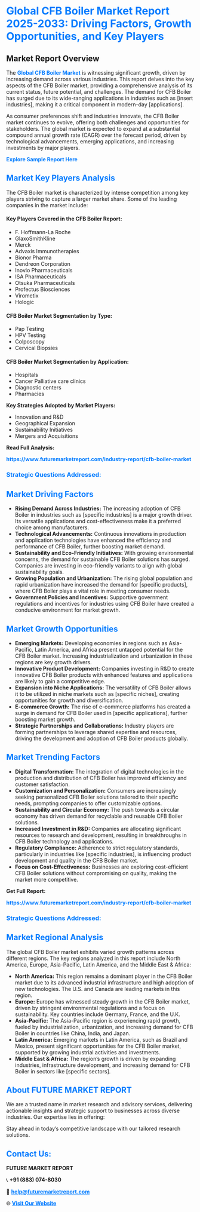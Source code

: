 <h1 style="color: #007BFF;">Global CFB Boiler Market Report 2025-2033: Driving Factors, Growth Opportunities, and Key Players</h1>

<section id="overview">
<h2>Market Report Overview</h2>
<p>The <a href="https://www.futuremarketreport.com/industry-report/cfb-boiler-market" style="color: #007BFF; text-decoration: none;"><strong>Global CFB Boiler Market</strong></a> is witnessing significant growth, driven by increasing demand across various industries. This report delves into the key aspects of the CFB Boiler market, providing a comprehensive analysis of its current status, future potential, and challenges. The demand for CFB Boiler has surged due to its wide-ranging applications in industries such as [insert industries], making it a critical component in modern-day [applications].</p>
<p>As consumer preferences shift and industries innovate, the CFB Boiler market continues to evolve, offering both challenges and opportunities for stakeholders. The global market is expected to expand at a substantial compound annual growth rate (CAGR) over the forecast period, driven by technological advancements, emerging applications, and increasing investments by major players.</p>
</section>

<section id="overview">
<p><a href="https://www.futuremarketreport.com/request-sample/reportId=32117" style="color: #007BFF; text-decoration: none;"><strong>Explore Sample Report Here</strong></a></p>
</section>

<section id="key-players">
<h2 style="color: #007BFF;">Market Key Players Analysis</h2>
<p>The CFB Boiler market is characterized by intense competition among key players striving to capture a larger market share. Some of the leading companies in the market include:</p>
<h4>Key Players Covered in the CFB Boiler Report:</h4>
<ul><li>F. Hoffmann-La Roche</li><li>GlaxoSmithKline</li><li>Merck</li><li>Advaxis Immunotherapies</li><li>Bionor Pharma</li><li>Dendreon Corporation</li><li>Inovio Pharmaceuticals</li><li>ISA Pharmaceuticals</li><li>Otsuka Pharmaceuticals</li><li>Profectus Biosciences</li><li>Virometix</li><li>Hologic</li></ul>
<h4>CFB Boiler Market Segmentation by Type:</h4>
<ul><li>Pap Testing</li><li>HPV Testing</li><li>Colposcopy</li><li>Cervical Biopsies</li></ul>

<h4>CFB Boiler Market Segmentation by Application:</h4>
<ul><li>Hospitals</li><li>Cancer Palliative care clinics</li><li>Diagnostic centers</li><li>Pharmacies</li></ul>
<p><strong>Key Strategies Adopted by Market Players:</strong></p>
<ul>
<li>Innovation and R&D</li>
<li>Geographical Expansion</li>
<li>Sustainability Initiatives</li>
<li>Mergers and Acquisitions</li>
</ul>
</section>

<section>
<p><strong>Read Full Analysis: </strong></p><a href="https://www.futuremarketreport.com/industry-report/cfb-boiler-market" style="color: #007BFF; text-decoration: none;"><strong>https://www.futuremarketreport.com/industry-report/cfb-boiler-market</strong></a>
<h3 style="color: #007BFF;">Strategic Questions Addressed:</h3>
</section>

<section id="driving-factors">
<h2 style="color: #007BFF;">Market Driving Factors</h2>
<ul>
<li><strong>Rising Demand Across Industries:</strong> The increasing adoption of CFB Boiler in industries such as [specific industries] is a major growth driver. Its versatile applications and cost-effectiveness make it a preferred choice among manufacturers.</li>
<li><strong>Technological Advancements:</strong> Continuous innovations in production and application technologies have enhanced the efficiency and performance of CFB Boiler, further boosting market demand.</li>
<li><strong>Sustainability and Eco-Friendly Initiatives:</strong> With growing environmental concerns, the demand for sustainable CFB Boiler solutions has surged. Companies are investing in eco-friendly variants to align with global sustainability goals.</li>
<li><strong>Growing Population and Urbanization:</strong> The rising global population and rapid urbanization have increased the demand for [specific products], where CFB Boiler plays a vital role in meeting consumer needs.</li>
<li><strong>Government Policies and Incentives:</strong> Supportive government regulations and incentives for industries using CFB Boiler have created a conducive environment for market growth.</li>
</ul>
</section>

<section id="growth-opportunities">
<h2 style="color: #007BFF;">Market Growth Opportunities</h2>
<ul>
<li><strong>Emerging Markets:</strong> Developing economies in regions such as Asia-Pacific, Latin America, and Africa present untapped potential for the CFB Boiler market. Increasing industrialization and urbanization in these regions are key growth drivers.</li>
<li><strong>Innovative Product Development:</strong> Companies investing in R&D to create innovative CFB Boiler products with enhanced features and applications are likely to gain a competitive edge.</li>
<li><strong>Expansion into Niche Applications:</strong> The versatility of CFB Boiler allows it to be utilized in niche markets such as [specific niches], creating opportunities for growth and diversification.</li>
<li><strong>E-commerce Growth:</strong> The rise of e-commerce platforms has created a surge in demand for CFB Boiler used in [specific applications], further boosting market growth.</li>
<li><strong>Strategic Partnerships and Collaborations:</strong> Industry players are forming partnerships to leverage shared expertise and resources, driving the development and adoption of CFB Boiler products globally.</li>
</ul>
</section>

<section id="trending-factors">
<h2 style="color: #007BFF;">Market Trending Factors</h2>
<ul>
<li><strong>Digital Transformation:</strong> The integration of digital technologies in the production and distribution of CFB Boiler has improved efficiency and customer satisfaction.</li>
<li><strong>Customization and Personalization:</strong> Consumers are increasingly seeking personalized CFB Boiler solutions tailored to their specific needs, prompting companies to offer customizable options.</li>
<li><strong>Sustainability and Circular Economy:</strong> The push towards a circular economy has driven demand for recyclable and reusable CFB Boiler solutions.</li>
<li><strong>Increased Investment in R&D:</strong> Companies are allocating significant resources to research and development, resulting in breakthroughs in CFB Boiler technology and applications.</li>
<li><strong>Regulatory Compliance:</strong> Adherence to strict regulatory standards, particularly in industries like [specific industries], is influencing product development and quality in the CFB Boiler market.</li>
<li><strong>Focus on Cost-Effectiveness:</strong> Businesses are exploring cost-efficient CFB Boiler solutions without compromising on quality, making the market more competitive.</li>
</ul>
</section>

<section>
<p><strong>Get Full Report: </strong></p><a href="https://www.futuremarketreport.com/industry-report/cfb-boiler-market" style="color: #007BFF; text-decoration: none;"><strong>https://www.futuremarketreport.com/industry-report/cfb-boiler-market</strong></a>
<h3 style="color: #007BFF;">Strategic Questions Addressed:</h3>
</section>


<section id="regional-analysis">
<h2 style="color: #007BFF;">Market Regional Analysis</h2>
<p>The global CFB Boiler market exhibits varied growth patterns across different regions. The key regions analyzed in this report include North America, Europe, Asia-Pacific, Latin America, and the Middle East & Africa:</p>
<ul>
<li><strong>North America:</strong> This region remains a dominant player in the CFB Boiler market due to its advanced industrial infrastructure and high adoption of new technologies. The U.S. and Canada are leading markets in this region.</li>
<li><strong>Europe:</strong> Europe has witnessed steady growth in the CFB Boiler market, driven by stringent environmental regulations and a focus on sustainability. Key countries include Germany, France, and the U.K.</li>
<li><strong>Asia-Pacific:</strong> The Asia-Pacific region is experiencing rapid growth, fueled by industrialization, urbanization, and increasing demand for CFB Boiler in countries like China, India, and Japan.</li>
<li><strong>Latin America:</strong> Emerging markets in Latin America, such as Brazil and Mexico, present significant opportunities for the CFB Boiler market, supported by growing industrial activities and investments.</li>
<li><strong>Middle East & Africa:</strong> The region’s growth is driven by expanding industries, infrastructure development, and increasing demand for CFB Boiler in sectors like [specific sectors].</li>
</ul>
</section>

<footer>
<h2 style="color: #007BFF;">About FUTURE MARKET REPORT</h2>
<p>We are a trusted name in market research and advisory services, delivering actionable insights and strategic support to businesses across diverse industries. Our expertise lies in offering:</p>

<p>Stay ahead in today’s competitive landscape with our tailored research solutions.</p>

<h2 style="color: #007BFF;">Contact Us:</h2>
<p><strong>FUTURE MARKET REPORT</strong></p>
<p>📞 <strong>+91 (883) 074-8030</strong></p>
<p>📧 <strong><a href="mailto:help@futuremarketreport.com" style="color: #007BFF;">help@futuremarketreport.com</a></strong></p>
<p>🌐 <strong><a href="https://www.futuremarketreport.com/" style="color: #007BFF;">Visit Our Website</a></strong></p>
</footer>